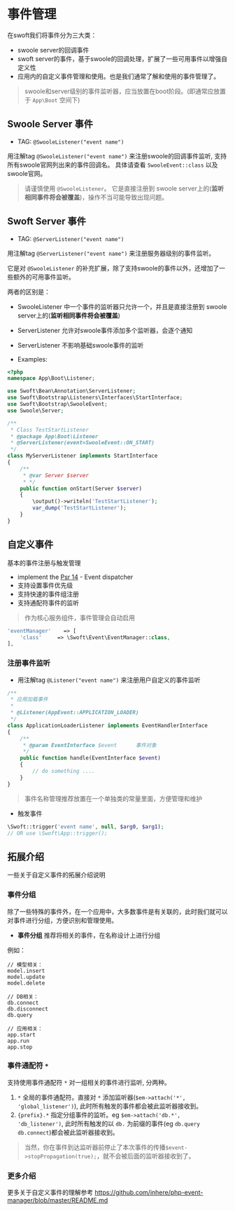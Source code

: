 # 事件管理

在swoft我们将事件分为三大类：

- swoole server的回调事件
- swoft server的事件，基于swoole的回调处理，扩展了一些可用事件以增强自定义性
- 应用内的自定义事件管理和使用。也是我们通常了解和使用的事件管理了。

> swoole和server级别的事件监听器，应当放置在boot阶段。(即通常应放置于 `App\Boot` 空间下)

## Swoole Server 事件

- TAG: `@SwooleListener("event name")`

用注解tag `@SwooleListener("event name")` 来注册swoole的回调事件监听, 支持所有swoole官网列出来的事件回调名。 
具体请查看 `SwooleEvent::class` 以及 swoole官网。

> 请谨慎使用 `@SwooleListener`。 它是直接注册到 swoole server上的(**监听相同事件将会被覆盖**)，操作不当可能导致出现问题。

## Swoft Server 事件

- TAG: `@ServerListener("event name")`

用注解tag `@ServerListener("event name")` 来注册服务器级别的事件监听。

它是对 `@SwooleListener` 的补充扩展，除了支持swoole的事件以外，还增加了一些额外的可用事件监听。

两者的区别是：

 - SwooleListener 中一个事件的监听器只允许一个，并且是直接注册到 swoole server上的(**监听相同事件将会被覆盖**)
 - ServerListener 允许对swoole事件添加多个监听器，会逐个通知
 - ServerListener 不影响基础swoole事件的监听

- Examples:

```php
<?php
namespace App\Boot\Listener;

use Swoft\Bean\Annotation\ServerListener;
use Swoft\Bootstrap\Listeners\Interfaces\StartInterface;
use Swoft\Bootstrap\SwooleEvent;
use Swoole\Server;

/**
 * Class TestStartListener
 * @package App\Boot\Listener
 * @ServerListener(event=SwooleEvent::ON_START)
 */
class MyServerListener implements StartInterface
{
    /**
     * @var Server $server
     * */
    public function onStart(Server $server)
    {
        \output()->writeln('TestStartListener');
        var_dump('TestStartListener');
    }
}
```

## 自定义事件

基本的事件注册与触发管理

- implement the [Psr 14](https://github.com/php-fig/fig-standards/blob/master/proposed/event-dispatcher.md) - Event dispatcher
- 支持设置事件优先级
- 支持快速的事件组注册
- 支持通配符事件的监听

> 作为核心服务组件，事件管理会自动启用

```php
'eventManager'    => [
    'class'     => \Swoft\Event\EventManager::class,
],		     
```

### 注册事件监听

- 用注解tag `@Listener("event name")` 来注册用户自定义的事件监听

```php
/**
 * 应用加载事件
 *
 * @Listener(AppEvent::APPLICATION_LOADER)
 */
class ApplicationLoaderListener implements EventHandlerInterface
{
    /**
     * @param EventInterface $event      事件对象
     */
    public function handle(EventInterface $event)
    {
        // do something ....
    }
}
```

> 事件名称管理推荐放置在一个单独类的常量里面，方便管理和维护

- 触发事件

```php
\Swoft::trigger('event name', null, $arg0, $arg1);
// OR use \Swoft\App::trigger();
```

## 拓展介绍

一些关于自定义事件的拓展介绍说明

### 事件分组

除了一些特殊的事件外，在一个应用中，大多数事件是有关联的，此时我们就可以对事件进行分组，方便识别和管理使用。

- **事件分组**  推荐将相关的事件，在名称设计上进行分组

例如：

```text
// 模型相关：
model.insert
model.update
model.delete

// DB相关：
db.connect
db.disconnect
db.query

// 应用相关：
app.start
app.run
app.stop
```

### 事件通配符 `*`

支持使用事件通配符 `*` 对一组相关的事件进行监听, 分两种。

1. `*` 全局的事件通配符。直接对 `*` 添加监听器(`$em->attach('*', 'global_listener')`), 此时所有触发的事件都会被此监听器接收到。
2. `{prefix}.*` 指定分组事件的监听。eg `$em->attach('db.*', 'db_listener')`, 此时所有触发的以 `db.` 为前缀的事件(eg `db.query` `db.connect`)都会被此监听器接收到。

> 当然，你在事件到达监听器前停止了本次事件的传播`$event->stopPropagation(true);`，就不会被后面的监听器接收到了。

### 更多介绍

更多关于自定义事件的理解参考 https://github.com/inhere/php-event-manager/blob/master/README.md
